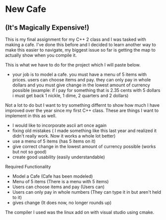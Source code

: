 # New Cafe
## (It's Magically Expensive!)

This is my final assignment for my C++ 2 class and I was tasked with making a cafe.
I've done this before and I decided to learn another way to make this easier to navigate, my biggest issue so far is getting the map to actually show when you compile it.

This is what we have to do for the project which I will paste below.
- your job is to model a cafe. you must have a menu of 5 items with prices. users can choose items and pay. they can only pay in whole dollars and you must give change in
the lowest amount of currency possible (example: if i pay for something that is 2.35 cents with 5 dollars i must get back 1 nickle, 1 dime, 2 quarters and 2 dollars)

Not a lot to do but I want to try something differnt to show how much I have improved over the year since my first C++ class. These are things I want to implement in this as well.
- I would like to incorporate ascii art once again
- fixing old mistakes ( I made something like this last year and realized it didn't really work. Now it works a whole lot better)
- use a menu of 5 items (has 5 items on it)
- give correct change in the lowest amount of currency possible (works but not so good)
- create good usability (easily understandable)

Required Functionality
- Model a Cafe (Cafe has been modeled)
- Menu of 5 items (There is a menu with 5 items)
- Users can choose items and pay (Users can)
- Users can only pay in whole numbers (They can type it in but aren't held to it)
- gives change (It does now, no longer rounds up)

The compiler I used was the linux add on with visual studio using cmake. 
